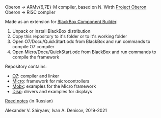 Oberon → ARMv{6,7E}-M compiler, based on N. Wirth [Project Oberon](http://www.inf.ethz.ch/personal/wirth/ProjectOberon/index.html) Oberon → RISC compiler

Made as an extension for [BlackBox Component Builder](https://blackbox.oberon.org).

1. Unpack or install BlackBox distribution
2. Copy this repository to it's folder or to it's working folder
3. Open O7/Docu/QuickStart.odc from BlackBox and run commands to compile O7 compiler
4. Open Micro/Docu/QuickStart.odc from BlackBox and run commands to compile the framework

Repository contains:
* [O7](O7): compiler and linker
* [Micro](Micro): framework for microcontrollers
* [Mobx](Mobx): examples for the Micro framework
* [Disp](Disp): drivers and examples for displays

[Reed notes](https://wiki.oberon.org/ob/o7) (in Russian)


Alexander V. Shiryaev, Ivan A. Denisov, 2019-2021
